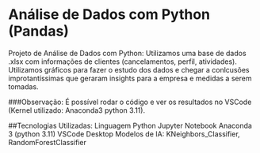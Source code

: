 # Análise de Dados com Python (Pandas)
Projeto de Análise de Dados com Python: Utilizamos uma base de dados .xlsx com informações de clientes (cancelamentos, perfil, atividades).
Utilizamos gráficos para fazer o estudo dos dados e chegar a conlcusões improtantíssimas que geraram insights para a empresa e medidas a serem tomadas.

###Observação: É possível rodar o código e ver os resultados no VSCode (Kernel utilizado: Anaconda3 python 3.11).

##Tecnologias Utilizadas:
Linguagem Python
Jupyter Notebook
Anaconda 3 (python 3.11)
VSCode Desktop
Modelos de IA: KNeighbors_Classifier, RandomForestClassifier
